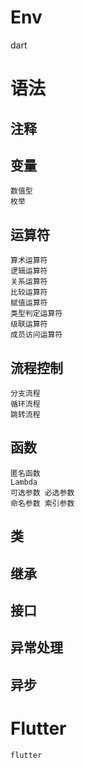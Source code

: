 # Env

dart

# 语法

## 注释

## 变量

```
数值型
枚举
```

## 运算符

```
算术运算符
逻辑运算符
关系运算符
比较运算符
赋值运算符
类型判定运算符
级联运算符
成员访问运算符
```

## 流程控制

```
分支流程
循环流程
跳转流程
```

## 函数

```
匿名函数
Lambda
可选参数 必选参数
命名参数 索引参数
```

## 类

## 继承

## 接口

## 异常处理

## 异步

# Flutter

```
flutter
```

















